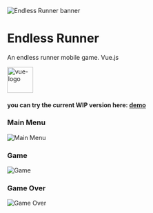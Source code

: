 ![Endless Runner banner](https://github.com/konstantinsteinmiller/endless-runner/blob/master/public/images/logo/logo_256x256.webp)

# Endless Runner

An endless runner mobile game.
Vue.js
<div style="display: flex; justify-items: center;">
    <img src="https://github.com/konstantinsteinmiller/endless-runner/blob/master/src/assets/documentation/vue-logo.png" alt="vue-logo" width="60" />
</div>


#### you can try the current WIP version here: [demo](https://konstantinsteinmiller.github.io/endless-runner)


### Main Menu
![Main Menu](https://github.com/konstantinsteinmiller/endless-runner/blob/master/src/assets/documentation/main-menu.webp)

### Game
![Game](https://github.com/konstantinsteinmiller/endless-runner/blob/master/src/assets/documentation/game.webp)

### Game Over
![Game Over](https://github.com/konstantinsteinmiller/endless-runner/blob/master/src/assets/documentation/game-over.webp)
